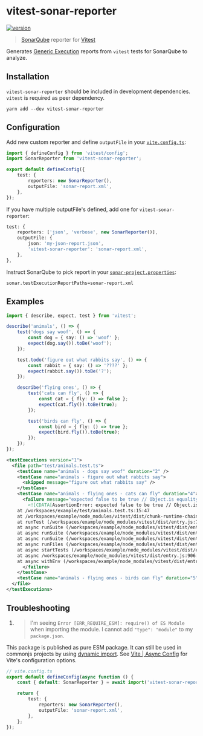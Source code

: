 # vitest-sonar-reporter

[![version](https://img.shields.io/npm/v/vitest-sonar-reporter)](https://www.npmjs.com/package/vitest-sonar-reporter)

> [SonarQube](https://docs.sonarqube.org/) reporter for [Vitest](https://vitest.dev/)

Generates [Generic Execution](https://docs.sonarqube.org/latest/analysis/generic-test/#header-2) reports from `vitest` tests for SonarQube to analyze.

## Installation

`vitest-sonar-reporter` should be included in development dependencies. `vitest` is required as peer dependency.

```
yarn add --dev vitest-sonar-reporter
```

## Configuration

Add new custom reporter and define `outputFile` in your [`vite.config.ts`](https://vitest.dev/config/):

```ts
import { defineConfig } from 'vitest/config';
import SonarReporter from 'vitest-sonar-reporter';

export default defineConfig({
    test: {
        reporters: new SonarReporter(),
        outputFile: 'sonar-report.xml',
    },
});
```

If you have multiple outputFile's defined, add one for `vitest-sonar-reporter`:

```ts
test: {
    reporters: ['json', 'verbose', new SonarReporter()],
    outputFile: {
        json: 'my-json-report.json',
        'vitest-sonar-reporter': 'sonar-report.xml',
    },
},
```

Instruct SonarQube to pick report in your [`sonar-project.properties`](https://docs.sonarqube.org/latest/analysis/scan/sonarscanner/):

```
sonar.testExecutionReportPaths=sonar-report.xml
```

## Examples

```ts
import { describe, expect, test } from 'vitest';

describe('animals', () => {
    test('dogs say woof', () => {
        const dog = { say: () => 'woof' };
        expect(dog.say()).toBe('woof');
    });

    test.todo('figure out what rabbits say', () => {
        const rabbit = { say: () => '????' };
        expect(rabbit.say()).toBe('?');
    });

    describe('flying ones', () => {
        test('cats can fly', () => {
            const cat = { fly: () => false };
            expect(cat.fly()).toBe(true);
        });

        test('birds can fly', () => {
            const bird = { fly: () => true };
            expect(bird.fly()).toBe(true);
        });
    });
});
```

```xml
<testExecutions version="1">
  <file path="test/animals.test.ts">
    <testCase name="animals - dogs say woof" duration="2" />
    <testCase name="animals - figure out what rabbits say">
      <skipped message="figure out what rabbits say" />
    </testCase>
    <testCase name="animals - flying ones - cats can fly" duration="4">
      <failure message="expected false to be true // Object.is equality">
        <![CDATA[AssertionError: expected false to be true // Object.is equality
    at /workspaces/example/test/animals.test.ts:15:47
    at /workspaces/example/node_modules/vitest/dist/chunk-runtime-chain.7032872a.js:82:26
    at runTest (/workspaces/example/node_modules/vitest/dist/entry.js:771:40)
    at async runSuite (/workspaces/example/node_modules/vitest/dist/entry.js:836:13)
    at async runSuite (/workspaces/example/node_modules/vitest/dist/entry.js:836:13)
    at async runSuite (/workspaces/example/node_modules/vitest/dist/entry.js:836:13)
    at async runFiles (/workspaces/example/node_modules/vitest/dist/entry.js:873:5)
    at async startTests (/workspaces/example/node_modules/vitest/dist/entry.js:879:3)
    at async /workspaces/example/node_modules/vitest/dist/entry.js:906:7
    at async withEnv (/workspaces/example/node_modules/vitest/dist/entry.js:503:5)]]>
      </failure>
    </testCase>
    <testCase name="animals - flying ones - birds can fly" duration="5" />
  </file>
</testExecutions>
```

## Troubleshooting

1. > I'm seeing `Error [ERR_REQUIRE_ESM]: require() of ES Module` when importing the module. I cannot add `"type": "module"` to my `package.json`.

This package is published as pure ESM package. It can still be used in commonjs projects by using [dynamic import](https://developer.mozilla.org/en-US/docs/Web/JavaScript/Reference/Statements/import#dynamic_imports). See [Vite | Async Config](https://vitejs.dev/config/#async-config) for Vite's configuration options.

```ts
// vite.config.ts
export default defineConfig(async function () {
    const { default: SonarReporter } = await import('vitest-sonar-reporter');

    return {
        test: {
            reporters: new SonarReporter(),
            outputFile: 'sonar-report.xml',
        },
    };
});
```
